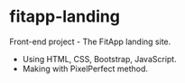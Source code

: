 # fitapp-landing
Front-end project - The FitApp landing site.
- Using HTML, CSS, Bootstrap, JavaScript.
- Making with PixelPerfect method.
